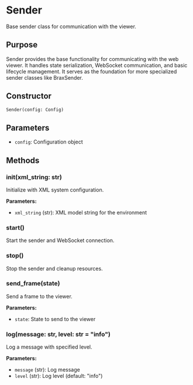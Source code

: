 # Sender

Base sender class for communication with the viewer.

## Purpose

Sender provides the base functionality for communicating with the web viewer. It handles state serialization, WebSocket communication, and basic lifecycle management. It serves as the foundation for more specialized sender classes like BraxSender.

## Constructor

```python
Sender(config: Config)
```

## Parameters

- `config`: Configuration object

## Methods

### init(xml_string: str)

Initialize with XML system configuration.

**Parameters:**
- `xml_string` (str): XML model string for the environment

### start()

Start the sender and WebSocket connection.

### stop()

Stop the sender and cleanup resources.

### send_frame(state)

Send a frame to the viewer.

**Parameters:**
- `state`: State to send to the viewer

### log(message: str, level: str = "info")

Log a message with specified level.

**Parameters:**
- `message` (str): Log message
- `level` (str): Log level (default: "info") 